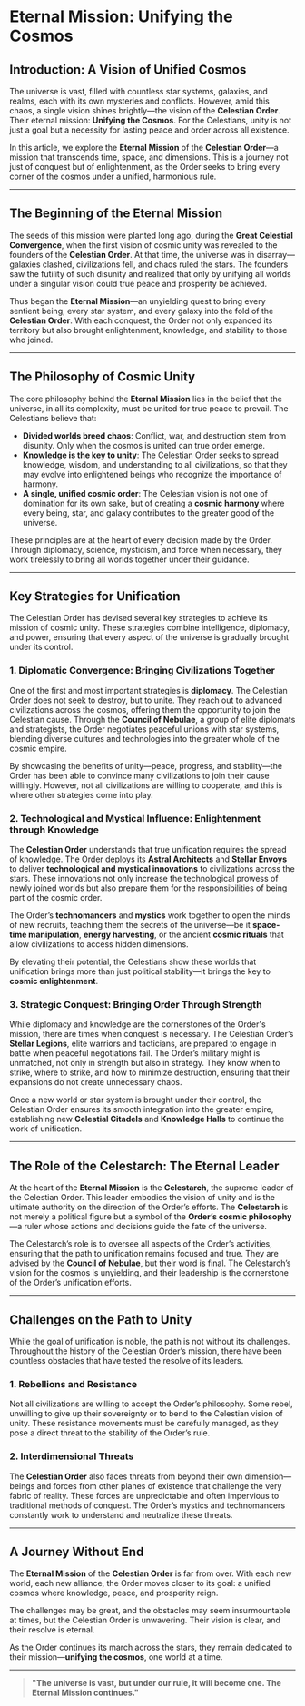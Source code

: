 # Eternal Mission: Unifying the Cosmos

## Introduction: A Vision of Unified Cosmos

The universe is vast, filled with countless star systems, galaxies, and realms, each with its own mysteries and conflicts. However, amid this chaos, a single vision shines brightly—the vision of the **Celestian Order**. Their eternal mission: **Unifying the Cosmos**. For the Celestians, unity is not just a goal but a necessity for lasting peace and order across all existence.

In this article, we explore the **Eternal Mission** of the **Celestian Order**—a mission that transcends time, space, and dimensions. This is a journey not just of conquest but of enlightenment, as the Order seeks to bring every corner of the cosmos under a unified, harmonious rule.

---

## The Beginning of the Eternal Mission

The seeds of this mission were planted long ago, during the **Great Celestial Convergence**, when the first vision of cosmic unity was revealed to the founders of the **Celestian Order**. At that time, the universe was in disarray—galaxies clashed, civilizations fell, and chaos ruled the stars. The founders saw the futility of such disunity and realized that only by unifying all worlds under a singular vision could true peace and prosperity be achieved.

Thus began the **Eternal Mission**—an unyielding quest to bring every sentient being, every star system, and every galaxy into the fold of the **Celestian Order**. With each conquest, the Order not only expanded its territory but also brought enlightenment, knowledge, and stability to those who joined.

---

## The Philosophy of Cosmic Unity

The core philosophy behind the **Eternal Mission** lies in the belief that the universe, in all its complexity, must be united for true peace to prevail. The Celestians believe that:

- **Divided worlds breed chaos**: Conflict, war, and destruction stem from disunity. Only when the cosmos is united can true order emerge.
- **Knowledge is the key to unity**: The Celestian Order seeks to spread knowledge, wisdom, and understanding to all civilizations, so that they may evolve into enlightened beings who recognize the importance of harmony.
- **A single, unified cosmic order**: The Celestian vision is not one of domination for its own sake, but of creating a **cosmic harmony** where every being, star, and galaxy contributes to the greater good of the universe.

These principles are at the heart of every decision made by the Order. Through diplomacy, science, mysticism, and force when necessary, they work tirelessly to bring all worlds together under their guidance.

---

## Key Strategies for Unification

The Celestian Order has devised several key strategies to achieve its mission of cosmic unity. These strategies combine intelligence, diplomacy, and power, ensuring that every aspect of the universe is gradually brought under its control.

### 1. **Diplomatic Convergence: Bringing Civilizations Together**

One of the first and most important strategies is **diplomacy**. The Celestian Order does not seek to destroy, but to unite. They reach out to advanced civilizations across the cosmos, offering them the opportunity to join the Celestian cause. Through the **Council of Nebulae**, a group of elite diplomats and strategists, the Order negotiates peaceful unions with star systems, blending diverse cultures and technologies into the greater whole of the cosmic empire.

By showcasing the benefits of unity—peace, progress, and stability—the Order has been able to convince many civilizations to join their cause willingly. However, not all civilizations are willing to cooperate, and this is where other strategies come into play.

### 2. **Technological and Mystical Influence: Enlightenment through Knowledge**

The **Celestian Order** understands that true unification requires the spread of knowledge. The Order deploys its **Astral Architects** and **Stellar Envoys** to deliver **technological and mystical innovations** to civilizations across the stars. These innovations not only increase the technological prowess of newly joined worlds but also prepare them for the responsibilities of being part of the cosmic order.

The Order’s **technomancers** and **mystics** work together to open the minds of new recruits, teaching them the secrets of the universe—be it **space-time manipulation**, **energy harvesting**, or the ancient **cosmic rituals** that allow civilizations to access hidden dimensions. 

By elevating their potential, the Celestians show these worlds that unification brings more than just political stability—it brings the key to **cosmic enlightenment**.

### 3. **Strategic Conquest: Bringing Order Through Strength**

While diplomacy and knowledge are the cornerstones of the Order's mission, there are times when conquest is necessary. The Celestian Order’s **Stellar Legions**, elite warriors and tacticians, are prepared to engage in battle when peaceful negotiations fail. The Order’s military might is unmatched, not only in strength but also in strategy. They know when to strike, where to strike, and how to minimize destruction, ensuring that their expansions do not create unnecessary chaos.

Once a new world or star system is brought under their control, the Celestian Order ensures its smooth integration into the greater empire, establishing new **Celestial Citadels** and **Knowledge Halls** to continue the work of unification.

---

## The Role of the Celestarch: The Eternal Leader

At the heart of the **Eternal Mission** is the **Celestarch**, the supreme leader of the Celestian Order. This leader embodies the vision of unity and is the ultimate authority on the direction of the Order’s efforts. The **Celestarch** is not merely a political figure but a symbol of the **Order’s cosmic philosophy**—a ruler whose actions and decisions guide the fate of the universe.

The Celestarch’s role is to oversee all aspects of the Order’s activities, ensuring that the path to unification remains focused and true. They are advised by the **Council of Nebulae**, but their word is final. The Celestarch’s vision for the cosmos is unyielding, and their leadership is the cornerstone of the Order’s unification efforts.

---

## Challenges on the Path to Unity

While the goal of unification is noble, the path is not without its challenges. Throughout the history of the Celestian Order’s mission, there have been countless obstacles that have tested the resolve of its leaders.

### 1. **Rebellions and Resistance**

Not all civilizations are willing to accept the Order’s philosophy. Some rebel, unwilling to give up their sovereignty or to bend to the Celestian vision of unity. These resistance movements must be carefully managed, as they pose a direct threat to the stability of the Order’s rule.

### 2. **Interdimensional Threats**

The **Celestian Order** also faces threats from beyond their own dimension—beings and forces from other planes of existence that challenge the very fabric of reality. These forces are unpredictable and often impervious to traditional methods of conquest. The Order’s mystics and technomancers constantly work to understand and neutralize these threats.

---

## A Journey Without End

The **Eternal Mission** of the **Celestian Order** is far from over. With each new world, each new alliance, the Order moves closer to its goal: a unified cosmos where knowledge, peace, and prosperity reign. 

The challenges may be great, and the obstacles may seem insurmountable at times, but the Celestian Order is unwavering. Their vision is clear, and their resolve is eternal.

As the Order continues its march across the stars, they remain dedicated to their mission—**unifying the cosmos**, one world at a time.

---

> **"The universe is vast, but under our rule, it will become one. The Eternal Mission continues."**
